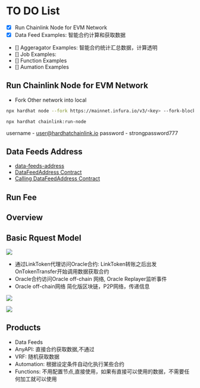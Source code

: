 # TO DO List

- [X] Run Chainlink Node for EVM Network
- [X] Data Feed Examples: 智能合约计算和获取数据
- [] Aggeragator Examples: 智能合约统计汇总数据，计算透明
- [] Job Examples: 
- [] Function Examples
- [] Aumation Examples

## Run Chainlink Node for EVM Network

-  Fork Other network into local
```sh
npx hardhat node --fork https://mainnet.infura.io/v3/<key> --fork-block-number 14390000
```
```sh
npx hardhat chainlink:run-node
````
username - user@hardhatchainlink.io
password - strongpassword777

## Data Feeds Address

- [data-feeds-address](https://docs.chain.link/data-feeds/price-feeds/addresses)
- [DataFeedAddress Contract](./contracts/PriceFeed.sol)
- [Calling DataFeedAddress Contract](./scripts/datafeeds-requests.ts)

## Run Fee


## Overview

## Basic Rquest Model

![](2023-05-29-14-12-14.png)

- 通过LinkToken代理访问Oracle合约: LinkToken转账之后出发OnTokenTransfer开始调用数据获取合约
- Oracle合约访问Oracle off-chain 网络, Oracle Replayer监听事件
- Oracle off-chain网络 简化版区块链，P2P网络，传递信息

![](2023-05-29-14-20-16.png)

![](2023-05-29-14-20-51.png)

## Products

- Data Feeds
- AnyAPI: 直接合约获取数据,不通过 
- VRF: 随机获取数据
- Automation: 根据设定条件自动化执行某些合约
- Functions: 不用配置节点,直接使用，如果有直接可以使用的数据，不需要任何加工就可以使用